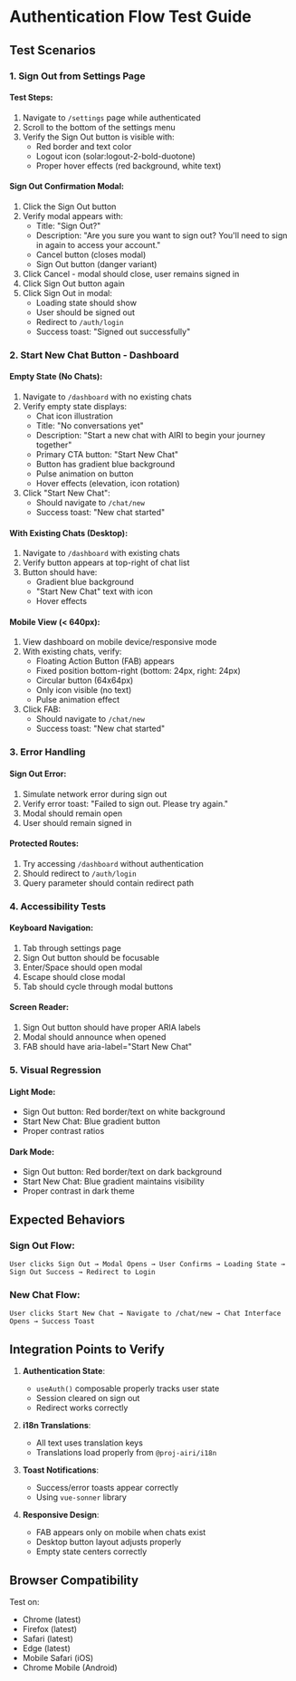 # Authentication Flow Test Guide

## Test Scenarios

### 1. Sign Out from Settings Page

#### Test Steps:
1. Navigate to `/settings` page while authenticated
2. Scroll to the bottom of the settings menu
3. Verify the Sign Out button is visible with:
   - Red border and text color
   - Logout icon (solar:logout-2-bold-duotone)
   - Proper hover effects (red background, white text)

#### Sign Out Confirmation Modal:
1. Click the Sign Out button
2. Verify modal appears with:
   - Title: "Sign Out?"
   - Description: "Are you sure you want to sign out? You'll need to sign in again to access your account."
   - Cancel button (closes modal)
   - Sign Out button (danger variant)
3. Click Cancel - modal should close, user remains signed in
4. Click Sign Out button again
5. Click Sign Out in modal:
   - Loading state should show
   - User should be signed out
   - Redirect to `/auth/login`
   - Success toast: "Signed out successfully"

### 2. Start New Chat Button - Dashboard

#### Empty State (No Chats):
1. Navigate to `/dashboard` with no existing chats
2. Verify empty state displays:
   - Chat icon illustration
   - Title: "No conversations yet"
   - Description: "Start a new chat with AIRI to begin your journey together"
   - Primary CTA button: "Start New Chat"
   - Button has gradient blue background
   - Pulse animation on button
   - Hover effects (elevation, icon rotation)
3. Click "Start New Chat":
   - Should navigate to `/chat/new`
   - Success toast: "New chat started"

#### With Existing Chats (Desktop):
1. Navigate to `/dashboard` with existing chats
2. Verify button appears at top-right of chat list
3. Button should have:
   - Gradient blue background
   - "Start New Chat" text with icon
   - Hover effects

#### Mobile View (< 640px):
1. View dashboard on mobile device/responsive mode
2. With existing chats, verify:
   - Floating Action Button (FAB) appears
   - Fixed position bottom-right (bottom: 24px, right: 24px)
   - Circular button (64x64px)
   - Only icon visible (no text)
   - Pulse animation effect
3. Click FAB:
   - Should navigate to `/chat/new`
   - Success toast: "New chat started"

### 3. Error Handling

#### Sign Out Error:
1. Simulate network error during sign out
2. Verify error toast: "Failed to sign out. Please try again."
3. Modal should remain open
4. User should remain signed in

#### Protected Routes:
1. Try accessing `/dashboard` without authentication
2. Should redirect to `/auth/login`
3. Query parameter should contain redirect path

### 4. Accessibility Tests

#### Keyboard Navigation:
1. Tab through settings page
2. Sign Out button should be focusable
3. Enter/Space should open modal
4. Escape should close modal
5. Tab should cycle through modal buttons

#### Screen Reader:
1. Sign Out button should have proper ARIA labels
2. Modal should announce when opened
3. FAB should have aria-label="Start New Chat"

### 5. Visual Regression

#### Light Mode:
- Sign Out button: Red border/text on white background
- Start New Chat: Blue gradient button
- Proper contrast ratios

#### Dark Mode:
- Sign Out button: Red border/text on dark background
- Start New Chat: Blue gradient maintains visibility
- Proper contrast in dark theme

## Expected Behaviors

### Sign Out Flow:
```
User clicks Sign Out → Modal Opens → User Confirms → Loading State → Sign Out Success → Redirect to Login
```

### New Chat Flow:
```
User clicks Start New Chat → Navigate to /chat/new → Chat Interface Opens → Success Toast
```

## Integration Points to Verify

1. **Authentication State**: 
   - `useAuth()` composable properly tracks user state
   - Session cleared on sign out
   - Redirect works correctly

2. **i18n Translations**:
   - All text uses translation keys
   - Translations load properly from `@proj-airi/i18n`

3. **Toast Notifications**:
   - Success/error toasts appear correctly
   - Using `vue-sonner` library

4. **Responsive Design**:
   - FAB appears only on mobile when chats exist
   - Desktop button layout adjusts properly
   - Empty state centers correctly

## Browser Compatibility

Test on:
- Chrome (latest)
- Firefox (latest)
- Safari (latest)
- Edge (latest)
- Mobile Safari (iOS)
- Chrome Mobile (Android)